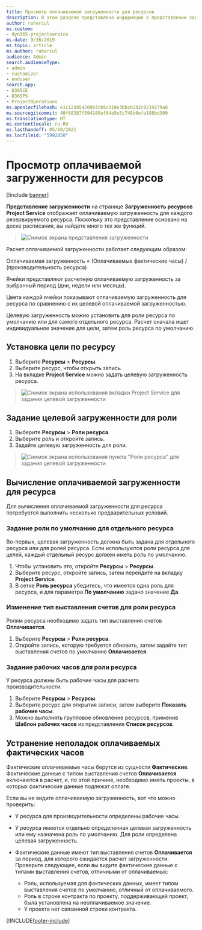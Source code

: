 ```yaml
---
title: Просмотр оплачиваемой загруженности для ресурсов
description: В этом разделе представлена информация о представлении загруженности ресурсов.
author: ruhercul
ms.custom:
- dyn365-projectservice
ms.date: 9/26/2019
ms.topic: article
ms.author: ruhercul
audience: Admin
search.audienceType:
- admin
- customizer
- enduser
search.app:
- D365CE
- D365PS
- ProjectOperations
ms.openlocfilehash: e1c123854209b3cb5c310e3bbcb242c9219279a8
ms.sourcegitcommit: 40f68387f594180af64a5e5c748b6efa188bd300
ms.translationtype: HT
ms.contentlocale: ru-RU
ms.lasthandoff: 05/10/2021
ms.locfileid: "5992850"
---
```

# <a name="view-chargeable-utilization-for-resources"></a>Просмотр оплачиваемой загруженности для ресурсов

[!include [banner](../includes/psa-now-project-operations.md)]
 
**Представление загруженности** на странице **Загруженность ресурсов Project Service** отображает оплачиваемую загруженность для каждого резервируемого ресурса. Поскольку это представление основано на доске расписания, вы найдете много тех же функций.

> ![Снимок экрана представления загруженности](media/FAQ-utilization-1.png)
 

Расчет оплачиваемой загруженности работает следующим образом:

   Оплачиваемая загруженность = (Оплачиваемые фактические часы) / (производительность ресурса)

Ячейки представляют расчетную оплачиваемую загруженность за выбранный период (дни, недели или месяцы).

Цвета каждой ячейки показывают оплачиваемую загруженность для ресурса по сравнению с их целевой оплачиваемой загруженностью. 

Целевую загруженность можно установить для роли ресурса по умолчанию или для самого отдельного ресурса. Расчет сначала ищет индивидуальное значение для цели, затем роль ресурса по умолчанию.

## <a name="set-target-on-a-resource"></a>Установка цели по ресурсу

1. Выберите **Ресурсы** \> **Ресурсы**. 
2. Выберите ресурс, чтобы открыть запись. 
3. На вкладке **Project Service** можно задать целевую загруженность ресурса.

> ![Снимок экрана использования вкладки Project Service для задания целевой загруженности](media/FAQ-utilization-2.png)
 
## <a name="set-target-utilization-on-a-role"></a>Задание целевой загруженности для роли

1. Выберите **Ресурсы** \> **Роли ресурса**. 
2. Выберите роль и откройте запись. 
3. Задайте целевую загруженность для роли.

> ![Снимок экрана использования пункта "Роли ресурса" для задания целевой загруженности](media/FAQ-utilization-3.png)
 
## <a name="calculate-chargeable-utilization-for-a-resource"></a>Вычисление оплачиваемой загруженности для ресурса

Для вычисления оплачиваемой загруженности для ресурса потребуется выполнить несколько предварительных условий. 

### <a name="set-default-role-for-individual-resource"></a>Задание роли по умолчанию для отдельного ресурса

Во-первых, целевая загруженность должна быть задана для отдельного ресурса или для ролей ресурса. Если используются роли ресурса для целей, каждый отдельный ресурс должен иметь роль по умолчанию. 

1. Чтобы установить это, откройте **Ресурсы** \> **Ресурсы**. 
2. Выберите ресурс, откройте запись, затем перейдите на вкладку **Project Service**. 
3. В сетке **Роль ресурса** убедитесь, что имеется одна роль для ресурса, и для параметра **По умолчанию** задано значение **Да**.
 
### <a name="change-billing-type-for-resource-role"></a>Изменение тип выставления счетов для роли ресурса

Ролям ресурса необходимо задать тип выставления счетов **Оплачивается**. 

1. Выберите **Ресурсы** \> **Роли ресурса**. 
2. Откройте запись, которую требуется обновить, затем задайте тип выставления счетов по умолчанию **Оплачивается**.

### <a name="set-working-hours-for-resource-role"></a>Задание рабочих часов для роли ресурса
 
У ресурса должны быть рабочие часы для расчета производительности. 

1. Выберите **Ресурсы** \> **Ресурсы**. 
2. Выберите ресурс для открытия записи, затем выберите **Показать рабочие часы**. 
3. Можно выполнять групповое обновление ресурсов, применив **Шаблон рабочих часов** из представления **Список ресурсов**.

## <a name="troubleshooting-chargeable-actual-hours"></a>Устранение неполадок оплачиваемых фактических часов

Фактические оплачиваемые часы берутся из сущности **Фактические**. Фактические данные с типом выставления счетов **Оплачивается** включаются в расчет, и, по этой причине, необходимо иметь проекты, в которых фактические данные подлежат оплате.

Если вы не видите оплачиваемую загруженность, вот что можно проверить:

- У ресурса для производительности определены рабочие часы.
- У ресурса имеется отдельно определенная целевая загруженность или ему назначена роль по умолчанию. Для роли определена целевая загруженность.
- Фактические данные имеют тип выставления счетов **Оплачивается** за период, для которого ожидается расчет загруженности. Проверьте следующее, если вы видите фактические данные с типами выставления счетов, отличными от оплачиваемых:

  - Роль, используемая для фактических данных, имеет типом выставления счетов по умолчанию, отличный от оплачиваемого.
  - Роль в строке контракта по проекту, поддерживающей проект, была установлена на неоплачиваемое значение.
  - У проекта нет связанной строки контракта.



[!INCLUDE[footer-include](../includes/footer-banner.md)]